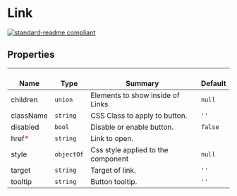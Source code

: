 # Link
  [![standard-readme compliant](https://img.shields.io/badge/standard--readme-OK-green.svg?style=flat-square)](https://github.com/RichardLitt/standard-readme)
  

  ## Properties
  | </br>Name | </br>Type | </br>Summary | </br>Default | 
| ---- | ---- | ---- | ---- |
| children | `union` | Elements to show inside of Links | `null` |
| className | `string` | CSS Class to apply to button. | `''` |
| disabled | `bool` | Disable or enable button. | `false` |
| href<font color="red">*</font> | `string` | Link to open. |  |
| style | `objectOf` | Css style applied to the component | `null` |
| target | `string` | Target of link. | `''` |
| tooltip | `string` | Button tooltip. | `''` |